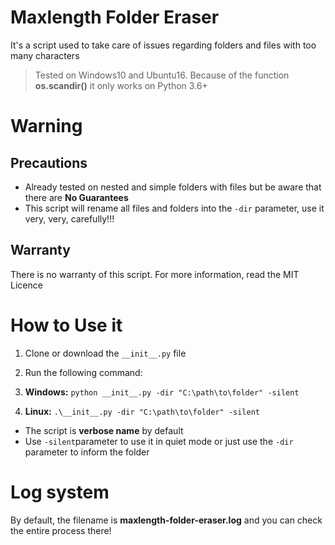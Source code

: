 # Maxlength Folder Eraser
It's a script used to take care of issues regarding folders and files with too many characters

> Tested on Windows10 and Ubuntu16. Because of the function **os.scandir()** it only works on Python 3.6+

# Warning

## Precautions
* Already tested on nested and simple folders with files but be aware that there are **No Guarantees**
* This script will rename all files and folders into the ``-dir`` parameter, use it very, very, carefully!!!

## Warranty
There is no warranty of this script. For more information, read the MIT Licence

# How to Use it
1. Clone or download the ``__init__.py`` file

2. Run the following command:
 1. **Windows:** ``python __init__.py -dir "C:\path\to\folder" -silent``
 2. **Linux:** ``.\__init__.py -dir "C:\path\to\folder" -silent``
* The script is **verbose name** by default
* Use ```-silent```parameter to use it in quiet mode or just use the ```-dir``` parameter to inform the folder

# Log system
By default, the filename is **maxlength-folder-eraser.log** and you can check the entire process there! 
